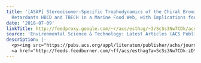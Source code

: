 ```yaml
---
title: '[ASAP] Stereoisomer-Specific Trophodynamics of the Chiral Brominated Flame
  Retardants HBCD and TBECH in a Marine Food Web, with Implications for Human Exposure'
date: '2018-07-09'
linkTitle: http://feedproxy.google.com/~r/acs/esthag/~3/ScSs3Nw7CDk/acs.est.8b02206
source: 'Environmental Science & Technology: Latest Articles (ACS Publications)'
description: |-
  <p><img src="https://pubs.acs.org/appl/literatum/publisher/achs/journals/content/esthag/0/esthag.ahead-of-print/acs.est.8b02206/20180709/images/medium/es-2018-02206u_0003.gif" alt="TOC Graphic"/></p><div><cite>Environmental Science & Technology</cite></div><div>DOI: 10.1021/acs.est.8b02206</div><div class="feedflare">
  <a href="http://feeds.feedburner.com/~ff/acs/esthag?a=ScSs3Nw7CDk:zDY39YNiYNg:yIl2AUoC8zA"><img src="http://feeds.feedburner.com/~ff/acs/esthag?d=yIl2AUoC8zA" border="0"></img></a>
---
```

